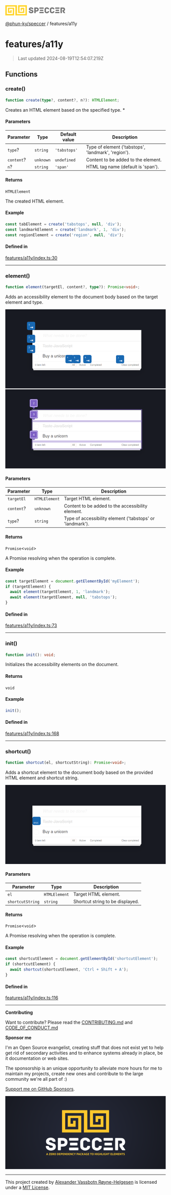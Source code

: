 <div>
  <img alt="SPECCER logo" src="https://raw.githubusercontent.com/phun-ky/speccer/main/public/logo-speccer-horizontal-colored-package.svg?raw=true" style="max-height:32px;" />
</div>

[@phun-ky/speccer](../README.md) / features/a11y

# features/a11y

> Last updated 2024-08-19T12:54:07.219Z

## Functions

### create()

```ts
function create(type?, content?, n?): HTMLElement;
```

Creates an HTML element based on the specified type. \*

#### Parameters

| Parameter  | Type      | Default value | Description                                         |
| ---------- | --------- | ------------- | --------------------------------------------------- |
| `type`?    | `string`  | `'tabstops'`  | Type of element ('tabstops', 'landmark', 'region'). |
| `content`? | `unknown` | `undefined`   | Content to be added to the element.                 |
| `n`?       | `string`  | `'span'`      | HTML tag name (default is 'span').                  |

#### Returns

`HTMLElement`

The created HTML element.

#### Example

```ts
const tabElement = create('tabstops', null, 'div');
const landmarkElement = create('landmark', 1, 'div');
const regionElement = create('region', null, 'div');
```

#### Defined in

[features/a11y/index.ts:30](https://github.com/phun-ky/speccer/blob/main/src/features/a11y/index.ts#L30)

---

### element()

```ts
function element(targetEl, content?, type?): Promise<void>;
```

Adds an accessibility element to the document body based on the target element and type.

![Screenshot of speccer a11y tab stops in use](https://github.com/phun-ky/speccer/blob/main/public/a11y-tabstop.png?raw=true)
![Screenshot of speccer a11y landmark in use](https://github.com/phun-ky/speccer/blob/main/public/a11y-landmark.png?raw=true)

#### Parameters

| Parameter  | Type          | Description                                               |
| ---------- | ------------- | --------------------------------------------------------- |
| `targetEl` | `HTMLElement` | Target HTML element.                                      |
| `content`? | `unknown`     | Content to be added to the accessibility element.         |
| `type`?    | `string`      | Type of accessibility element ('tabstops' or 'landmark'). |

#### Returns

`Promise`\<`void`>

A Promise resolving when the operation is complete.

#### Example

```ts
const targetElement = document.getElementById('myElement');
if (targetElement) {
  await element(targetElement, 1, 'landmark');
  await element(targetElement, null, 'tabstops');
}
```

#### Defined in

[features/a11y/index.ts:73](https://github.com/phun-ky/speccer/blob/main/src/features/a11y/index.ts#L73)

---

### init()

```ts
function init(): void;
```

Initializes the accessibility elements on the document.

#### Returns

`void`

#### Example

```ts
init();
```

#### Defined in

[features/a11y/index.ts:168](https://github.com/phun-ky/speccer/blob/main/src/features/a11y/index.ts#L168)

---

### shortcut()

```ts
function shortcut(el, shortcutString): Promise<void>;
```

Adds a shortcut element to the document body based on the provided HTML element and shortcut string.

![Screenshot of speccer a11y shortcuts in use](https://github.com/phun-ky/speccer/blob/main/public/a11y-shortcut.png?raw=true)

#### Parameters

| Parameter        | Type          | Description                      |
| ---------------- | ------------- | -------------------------------- |
| `el`             | `HTMLElement` | Target HTML element.             |
| `shortcutString` | `string`      | Shortcut string to be displayed. |

#### Returns

`Promise`\<`void`>

A Promise resolving when the operation is complete.

#### Example

```ts
const shortcutElement = document.getElementById('shortcutElement');
if (shortcutElement) {
  await shortcut(shortcutElement, 'Ctrl + Shift + A');
}
```

#### Defined in

[features/a11y/index.ts:116](https://github.com/phun-ky/speccer/blob/main/src/features/a11y/index.ts#L116)

---

**Contributing**

Want to contribute? Please read the [CONTRIBUTING.md](https://github.com/phun-ky/speccer/blob/main/CONTRIBUTING.md) and [CODE_OF_CONDUCT.md](https://github.com/phun-ky/speccer/blob/main/CODE_OF_CONDUCT.md)

**Sponsor me**

I'm an Open Source evangelist, creating stuff that does not exist yet to help get rid of secondary activities and to enhance systems already in place, be it documentation or web sites.

The sponsorship is an unique opportunity to alleviate more hours for me to maintain my projects, create new ones and contribute to the large community we're all part of :)

[Support me on GitHub Sponsors](https://github.com/sponsors/phun-ky).

![Speccer banner, with logo and slogan: A zero dependency package to highlight elements](https://github.com/phun-ky/speccer/blob/main/public/speccer-banner.png?raw=true)

---

This project created by [Alexander Vassbotn Røyne-Helgesen](http://phun-ky.net) is licensed under a [MIT License](https://choosealicense.com/licenses/mit/).

